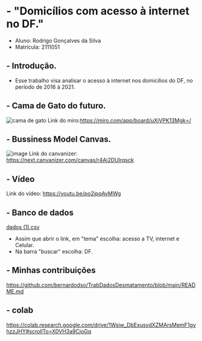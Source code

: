 # - "Domicílios com acesso à internet no DF."
- Aluno: Rodrigo Gonçalves da Silva
- Matrícula: 2111051

## - Introdução.
- Esse trabalho visa analisar o acesso à internet nos domicílios do DF, no período de 2016 à 2021.

## - Cama de Gato do futuro.
![cama de gato](https://user-images.githubusercontent.com/116168650/197582906-2e7375bc-abf7-4a99-942c-537705f79548.png)
Link do miro:https://miro.com/app/board/uXjVPK13Mgk=/

## - Bussiness Model Canvas.
![image](https://user-images.githubusercontent.com/116168650/197592200-cb2b8732-f202-4524-bd40-46700415f30f.png)
Link do canvanizer: https://next.canvanizer.com/canvas/r4Ai2DUlrqsck

## - Vídeo
Link do vídeo: https://youtu.be/po2jpqAvMWg

## - Banco de dados 
[dados (1).csv](https://github.com/Rodrigosilva028/Trab_dados/files/10116075/dados.1.csv)


- Assim que abrir o link, em "tema" escolha: acesso a TV, internet e Celular.
- Na barra "buscar" escolha: DF.

## - Minhas contribuições
https://github.com/bernardodso/TrabDadosDesmatamento/blob/main/README.md

## - colab
https://colab.research.google.com/drive/1Wsiw_DbExusydXZMArsMemF1gyhzzJHY#scrollTo=X0VH3a9CjoGq
